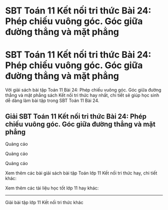 # SBT Toán 11 Kết nối tri thức Bài 24: Phép chiếu vuông góc. Góc giữa đường thẳng và mặt phẳng

# SBT Toán 11 Kết nối tri thức Bài 24: Phép chiếu vuông góc. Góc giữa đường thẳng và mặt phẳng

Với giải sách bài tập Toán 11 Bài 24: Phép chiếu vuông góc. Góc giữa đường thẳng và mặt phẳng sách Kết nối tri thức hay nhất, chi tiết sẽ giúp học sinh dễ dàng làm bài tập trong SBT Toán 11 Bài 24.

## Giải SBT Toán 11 Kết nối tri thức Bài 24: Phép chiếu vuông góc. Góc giữa đường thẳng và mặt phẳng

Quảng cáo

Quảng cáo

Quảng cáo

Xem thêm các bài giải sách bài tập Toán lớp 11 Kết nối tri thức hay, chi tiết khác:

Xem thêm các tài liệu học tốt lớp 11 hay khác:

* * *

Giải bài tập lớp 11 Kết nối tri thức khác
